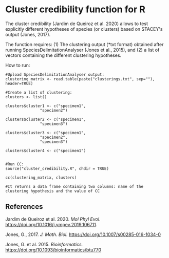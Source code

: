 # **Cluster credibility function for R**

The cluster credibility (Jardim de Queiroz et al. 2020) allows to test explicitly different hypotheses of species (or clusters) based on STACEY's output (Jones, 2017).

The function requires: 
(1) The clustering output (*txt format) obtained after running SpeciesDelimitationAnalyser (Jones et al., 2015), and (2) a list of vectors containing the different clustering hypotheses.

How to run:

```
#Upload SpeciesDelimitationAnalyser output:
clustering_matrix <- read.table(paste("clusterings.txt", sep=""), header=TRUE)

#Create a list of clustering:
clusters <- list() 

clusters$cluster1 <- c("specimen1",
		       "specimen2")

clusters$cluster2 <- c("specimen1",
 		       "specimen3")	
											
clusters$cluster3 <- c("specimen1",
		       "specimen2",
		       "specimen3")
                       
clusters$cluster4 <- c("specimen1")


#Run CC:
source("cluster_credibility.R", chdir = TRUE)

cc(clustering_matrix, clusters)

#It returns a data frame containing two columns: name of the clustering hypothesis and the value of CC
```

## **References**

Jardim de Queiroz et al. 2020. *Mol Phyl Evol*. https://doi.org/10.1016/j.ympev.2019.106711.

Jones, G., 2017. *J. Math. Biol.* https://doi.org/10.1007/s00285-016-1034-0

Jones, G. et al. 2015. *Bioinformatics.* https://doi.org/10.1093/bioinformatics/btu770
